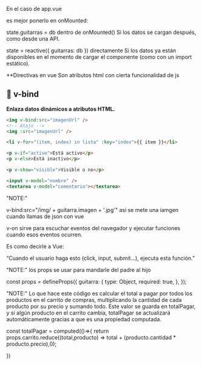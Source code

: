 En el caso de app.vue

es mejor ponerlo en onMounted:

state.guitarras = db dentro de onMounted() Si los datos se cargan después, como desde una API.

state = reactive({ guitarras: db }) directamente Si los datos ya están disponibles en el momento de cargar el componente (como con un import estático).

\*\*Directivas en vue
Son atributos html con cierta funcionalidad de js

## 🎯 v-bind

**Enlaza datos dinámicos a atributos HTML.**

```html
<img v-bind:src="imagenUrl" />
<!-- Atajo -->
<img :src="imagenUrl" />

<li v-for="(item, index) in lista" :key="index">{{ item }}</li>

<p v-if="activo">Está activo</p>
<p v-else>Está inactivo</p>

<p v-show="visible">Visible o no</p>

<input v-model="nombre" />
<textarea v-model="comentario"></textarea>
```

"NOTE:"

v-bind:src="/img/ + guitarra.imagen + '.jpg'"
asi se mete una iamgen cuando llamas de json con vue

v-on sirve para escuchar eventos del navegador y ejecutar funciones cuando esos eventos ocurren.

Es como decirle a Vue:

“Cuando el usuario haga esto (click, input, submit...), ejecuta esta función.”

"NOTE:"
los props se usar para mandarle del padre al hijo

const props = defineProps({
guitarra: {
type: Object,
required: true,
},
});

"NOTE:"
Lo que hace este código es calcular el total a pagar por todos los productos en el carrito de compras, multiplicando la cantidad de cada producto por su precio y sumando todo. Este valor se guarda en totalPagar, y si algún producto en el carrito cambia, totalPagar se actualizará automáticamente gracias a que es una propiedad computada.

const totalPagar = computed(()=>{
return props.carrito.reduce((total,producto) => total + (producto.cantidad \* producto.precio),0);

})
